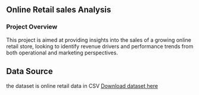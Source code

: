 ## Online Retail sales Analysis

### Project Overview

This project is aimed at providing insights into the sales of a growing online retail store, looking to identify revenue drivers and performance trends from both operational and marketing perspectives.

## Data Source
the dataset is online retail data in CSV 
[Download dataset here](https://onedrive.live.com/personal/015f7f966231f634/_layouts/15/doc.aspx?resid=15F7F966231F634!s4120b27c2be34c68a737f964921c6d6b&cid=015f7f966231f634)

